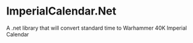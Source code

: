 # ImperialCalendar.Net
A .net library that will convert standard time to Warhammer 40K Imperial Calendar 
